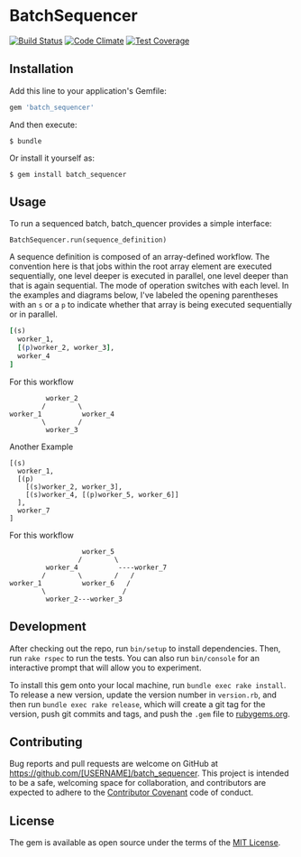 # BatchSequencer

[![Build
Status](https://travis-ci.org/michaelkelly322/batch_sequencer.svg)](https://travis-ci.org/michaelkelly322/batch_sequencer)
[![Code
Climate](https://codeclimate.com/github/michaelkelly322/batch_sequencer/badges/gpa.svg)](https://codeclimate.com/github/michaelkelly322/batch_sequencer)
[![Test
Coverage](https://codeclimate.com/github/michaelkelly322/batch_sequencer/badges/coverage.svg)](https://codeclimate.com/github/michaelkelly322/batch_sequencer/coverage)

## Installation

Add this line to your application's Gemfile:

```ruby
gem 'batch_sequencer'
```

And then execute:

    $ bundle

Or install it yourself as:

    $ gem install batch_sequencer

## Usage

To run a sequenced batch, batch_quencer provides a simple interface:

```
BatchSequencer.run(sequence_definition)
```

A sequence definition is composed of an array-defined workflow.  The
convention here is that jobs within the root array element are executed
sequentially, one level deeper is executed in parallel, one level deeper
than that is again sequential.  The mode of operation switches with each
level.  In the examples and diagrams below, I've labeled the opening
parentheses with an `s` or a `p` to indicate whether that array is being
executed sequentially or in parallel.

```ruby
[(s)
  worker_1,
  [(p)worker_2, worker_3],
  worker_4
]
```

For this workflow
```
         worker_2
        /        \
worker_1          worker_4
        \        /
         worker_3
```

Another Example
```
[(s)
  worker_1,
  [(p)
    [(s)worker_2, worker_3],
    [(s)worker_4, [(p)worker_5, worker_6]]
  ],
  worker_7
]
```

For this workflow
```
                  worker_5
                 /        \
         worker_4          ----worker_7
        /        \        /   /
worker_1          worker_6   /
        \                   /
         worker_2---worker_3

```

## Development

After checking out the repo, run `bin/setup` to install dependencies. Then, run `rake rspec` to run the tests. You can also run `bin/console` for an interactive prompt that will allow you to experiment.

To install this gem onto your local machine, run `bundle exec rake install`. To release a new version, update the version number in `version.rb`, and then run `bundle exec rake release`, which will create a git tag for the version, push git commits and tags, and push the `.gem` file to [rubygems.org](https://rubygems.org).

## Contributing

Bug reports and pull requests are welcome on GitHub at https://github.com/[USERNAME]/batch_sequencer. This project is intended to be a safe, welcoming space for collaboration, and contributors are expected to adhere to the [Contributor Covenant](contributor-covenant.org) code of conduct.


## License

The gem is available as open source under the terms of the [MIT License](http://opensource.org/licenses/MIT).

